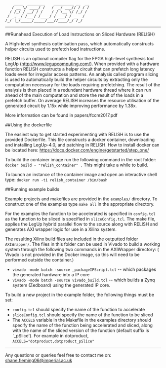 ```
    ____  ________    _________ __  __
   / __ \/ ____/ /   /  _/ ___// / / /
  / /_/ / __/ / /    / / \__ \/ /_/ / 
 / _, _/ /___/ /____/ / ___/ / __  /  
/_/ |_/_____/_____/___//____/_/ /_/   
```
  
----------------------------------------------

##Runahead Execution of Load Instructions on Sliced Hardware (RELISH)

A High-level synthesis optimisation pass, which automatically constructs helper circuits used to prefetch load instructions.

RELISH is an optional compiler flag for the FPGA high-level synthesis tool LegUp (http://www.legupcomputing.com/). When provided with a hardware function RELISH constructs a helper circuit that can prefetch long latency loads even for irregular access patterns. An analysis called program slicing is used to automatically build the helper circuits by extracting only the computation necessary for the loads requiring prefetching. The result of the analysis is then placed in a redundant hardware thread where it can run ahead of the main computation and store the result of the loads in a prefetch buffer. On average RELISH increases the resource utilisation of the generated circuit by 1.15x while improving performance by 1.38x. 

More information can be found in papers/fccm2017.pdf

##Using the dockerfile

The easiest way to get started experimenting with RELISH is to use the provided Dockerfile.
This file constructs a docker container,  downloading and installing LegUp-4.0, and patching in RELISH.
How to install docker can be located here:  https://docs.docker.com/engine/getstarted/step_one/

To build the container image run the following command in the root folder:
`docker build - "relish_container" .`
This might take a while to build.

To launch an instance of the container image and open an interactive shell type:
`docker run -ti relish_container /bin/bash`

##Running example builds

Example projects and makefiles are provided in the `examples/` directory.
To construct one of the examples type `make all` in the appropriate directory.

For the examples the function to be accelerated is specified in `config.tcl` as the function to be sliced is specified in `sliceConfig.tcl`. The make file, applies the LegUp hybrid parallel flow to the source along with RELISH and generates AXI wrapper logic for use in a Xilinx system. 

The resulting Xilinx build files are included in the outputted folder `AXIWrapper/`. The files in this folder can be used in Vivado to build a working system through the following two commands in the AXIWrapper directory: ( Vivado is not provided in the Docker image, so this will need to be performed outside the container.)
* `vivado -mode batch -source _packageIPScript.tcl` -- which packages the generated hardware into a IP core
* `vivado -mode batch -source vivado_build.tcl` -- which builds a Zynq system (Zedboard) using the generated IP core.
  
To build a new project in the example folder, the following things must be set:
* `config.tcl` should specify the name of the function to accelerate
* `sliceConfig.tcl` should specify the name of the function to be sliced
* The `ACCELS` variable in the Makefile in the examples directory should specify the name of the function being accelerated and sliced, along with the name of the sliced version of the function (default suffix is '_pSlice'). For example in dotproduct, `ACCELS="dotproduct,dotproduct_pSlice"` 

------------------------------------------------------

Any questions or queries feel free to contact me on: shane.fleming06@imperial.ac.uk
